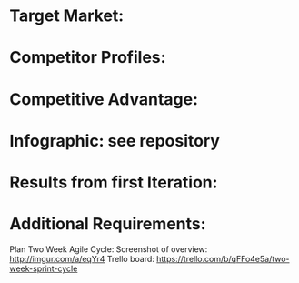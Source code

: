 # Target Market:

# Competitor Profiles:

# Competitive Advantage:

# Infographic: see repository

# Results from first Iteration:

# Additional Requirements:

Plan Two Week Agile Cycle:
Screenshot of overview: http://imgur.com/a/eqYr4
Trello board: https://trello.com/b/qFFo4e5a/two-week-sprint-cycle
